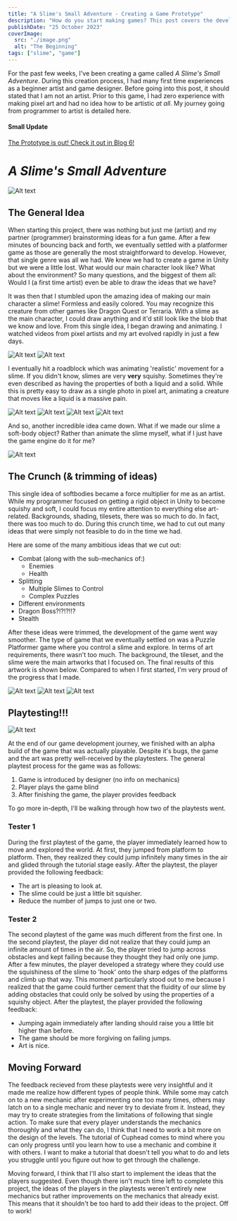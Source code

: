 ```yaml
---
title: "A Slime's Small Adventure - Creating a Game Prototype"
description: "How do you start making games? This post covers the development of a game prototype from nothing."
publishDate: "25 October 2023"
coverImage:
  src: "./image.png"
  alt: "The Beginning"
tags: ["slime", "game"]
---
```

For the past few weeks, I've been creating a game called *A Slime's Small Adventure*. During this creation process, I had many first time experiences as a beginner artist and game designer. Before going into this post, it should stated that I am not an artist. Prior to this game, I had zero experience with making pixel art and had no idea how to be artistic *at all*. My journey going from programmer to artist is detailed here.
#### Small Update
[The Prototype is out! Check it out in Blog 6!](../devlog-2)

# *A Slime's Small Adventure*
![Alt text](image.png)
## The General Idea
When starting this project, there was nothing but just me (artist) and my partner (programmer) brainstorming ideas for a fun game. After a few minutes of bouncing back and forth, we eventually settled with a platformer game as those are generally the most straightforward to develop. However, that single genre was all we had. We knew we had to create a game in Unity but we were a little lost. What would our main character look like? What about the environment? So many questions, and the biggest of them all: Would I (a first time artist) even be able to draw the ideas that we have?

It was then that I stumbled upon the amazing idea of making our main character a slime! Formless and easily colored. You may recognize this creature from other games like Dragon Quest or Terraria. With a slime as the main character, I could draw anything and it'd still look like the blob that we know and love. From this single idea, I began drawing and animating. I watched videos from pixel artists and my art evolved rapidly in just a few days.


![Alt text](image-1.png)
![Alt text](image-9.png)

I eventually hit a roadblock which was animating 'realistic' movement for a slime. If you didn't know, slimes are very **very** squishy. Sometimes they're even described as having the properties of both a liquid and a solid. While this is pretty easy to draw as a single photo in pixel art, animating a creature that moves like a liquid is a massive pain.

![Alt text](slime.gif)
![Alt text](move_good.gif)
![Alt text](move_slide.gif) 
![Alt text](merge.gif)

And so, another incredible idea came down. What if we made our slime a soft-body object? Rather than animate the slime myself, what if I just have the game engine do it for me? 

![Alt text](image-5.png)


## The Crunch (& trimming of ideas)
This single idea of softbodies became a force multiplier for me as an artist. While my programmer focused on getting a rigid object in Unity to become squishy and soft, I could focus my entire attention to everything else art-related. Backgrounds, shading, tilesets, there was so much to do. In fact, there was too much to do. During this crunch time, we had to cut out many ideas that were simply not feasible to do in the time we had.

Here are some of the many ambitious ideas that we cut out:
- Combat (along with the sub-mechanics of:)
  - Enemies
  - Health
- Splitting
  - Multiple Slimes to Control
  - Complex Puzzles
- Different environments
- Dragon Boss?!?!?!!?
- Stealth

After these ideas were trimmed, the development of the game went way smoother. The type of game that we eventually settled on was a Puzzle Platformer game where you control a slime and explore. In terms of art requirements, there wasn't too much. The background, the tileset, and the slime were the main artworks that I focused on. The final results of this artwork is shown below. Compared to when I first started, I'm very proud of the progress that I made.

![Alt text](image-6.png)
![Alt text](image-7.png)
![Alt text](image-3.png)


## Playtesting!!!
![Alt text](IrES3LKIGO.gif)

At the end of our game development journey, we finished with an alpha build of the game that was actually playable. Despite it's bugs, the game and the art was pretty well-received by the playtesters. The general playtest process for the game was as follows:
1. Game is introduced by designer (no info on mechanics)
2. Player plays the game blind
3. After finishing the game, the player provides feedback

To go more in-depth, I'll be walking through how two of the playtests went.

### Tester 1
During the first playtest of the game, the player immediately learned how to move and explored the world. At first, they jumped from platform to platform. Then, they realized they could jump infinitely many times in the air and glided through the tutorial stage easily. After the playtest, the player provided the following feedback:
- The art is pleasing to look at.
- The slime could be just a little bit squisher.
- Reduce the number of jumps to just one or two.

### Tester 2
The second playtest of the game was much different from the first one. In the second playtest, the player did not realize that they could jump an infinite amount of times in the air. So, the player tried to jump across obstacles and kept failing because they thought they had only one jump. After a few minutes, the player developed a strategy where they could use the squishiness of the slime to 'hook' onto the sharp edges of the platforms and climb up that way. This moment particularly stood out to me because I realized that the game could further cement that the fluidity of our slime by adding obstacles that could only be solved by using the properties of a squishy object. After the playtest, the player provided the following feedback:
- Jumping again immediately after landing should raise you a little bit higher than before.
- The game should be more forgiving on failing jumps.
- Art is nice.

## Moving Forward
The feedback recieved from these playtests were very insightful and it made me realize how different types of people think. While some may catch on to a new mechanic after experimenting one too many times, others may latch on to a single mechanic and never try to deviate from it. Instead, they may try to create strategies from the limitations of following that single action. To make sure that every player understands the mechanics thoroughly and what they can do, I think that I need to work a bit more on the design of the levels. The tutorial of Cuphead comes to mind where you can only progress until you learn how to use a mechanic and combine it with others. I want to make a tutorial that doesn't tell you what to do and lets you struggle until you figure out how to get through the challenge.

Moving forward, I think that I'll also start to implement the ideas that the players suggested. Even though there isn't much time left to complete this project, the ideas of the players in the playtests weren't entirely new mechanics but rather improvements on the mechanics that already exist. This means that it shouldn't be too hard to add their ideas to the project. Off to work!